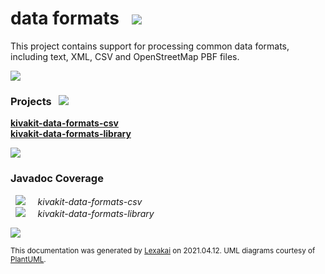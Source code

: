 # data formats &nbsp;&nbsp;![](https://www.kivakit.org/images/gears-40.png)

This project contains support for processing common data formats, including text, XML, CSV and OpenStreetMap PBF files.

![](https://www.kivakit.org/images/horizontal-line.png)

[//]: # (start-user-text)



[//]: # (end-user-text)

### Projects &nbsp; ![](https://www.kivakit.org/images/gears-40.png)

[**kivakit-data-formats-csv**](csv/README.md)  
[**kivakit-data-formats-library**](library/README.md)  

![](https://www.kivakit.org/images/short-horizontal-line.png)

### Javadoc Coverage

&nbsp;  ![](https://www.kivakit.org/images/meter-100-12.png) &nbsp; &nbsp; *kivakit-data-formats-csv*  
&nbsp;  ![](https://www.kivakit.org/images/meter-100-12.png) &nbsp; &nbsp; *kivakit-data-formats-library*

[//]: # (start-user-text)



[//]: # (end-user-text)

![](https://www.kivakit.org/images/horizontal-line.png)

  
<sub>This documentation was generated by [Lexakai](https://github.com/Telenav/lexakai) on 2021.04.12. UML diagrams courtesy
of [PlantUML](http://plantuml.com).</sub>
